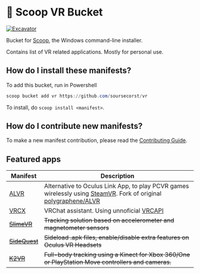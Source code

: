 # 🥽 Scoop VR Bucket
[![Excavator](https://github.com/soursecorst/vr/actions/workflows/excavator.yml/badge.svg)](https://github.com/soursecorst/vr/actions/workflows/excavator.yml)

Bucket for [Scoop](https://scoop.sh), the Windows command-line installer.

Contains list of VR related applications. Mostly for personal use.

How do I install these manifests?
---------------------------------

To add this bucket, run in Powershell
``` powershell
scoop bucket add vr https://github.com/soursecorst/vr
```

To install, do `scoop install <manifest>`.

How do I contribute new manifests?
----------------------------------

To make a new manifest contribution, please read the [Contributing Guide](https://github.com/ScoopInstaller/.github/blob/main/.github/CONTRIBUTING.md).

## Featured apps

| Manifest | Description |
|----------|-------------|
| [ALVR](https://github.com/alvr-org/ALVR) | Alternative to Oculus Link App, to play PCVR games wirelessly using [SteamVR](https://www.steamvr.com/). Fork of original [polygraphene/ALVR](https://github.com/polygraphene/ALVR) | 
| [VRCX](https://github.com/pypy-vrc/VRCX) | VRChat assistant. Using unnoficial [VRCAPI](https://github.com/vrchatapi) |
| ~~[SlimeVR](https://github.com/SlimeVR/SlimeVR-Server)~~ | ~~Tracking solution based on accelerometer and magnetometer sensors~~ |
| ~~[SideQuest](https://github.com/SideQuestVR/SideQuest)~~ | ~~Sideload .apk files, enable/disable extra features on Oculus VR Headsets~~ |
| ~~[K2VR](https://github.com/KinectToVR/KinectToVR)~~ | ~~Full-body tracking using a Kinect for Xbox 360/One or PlayStation Move controllers and cameras.~~ |
